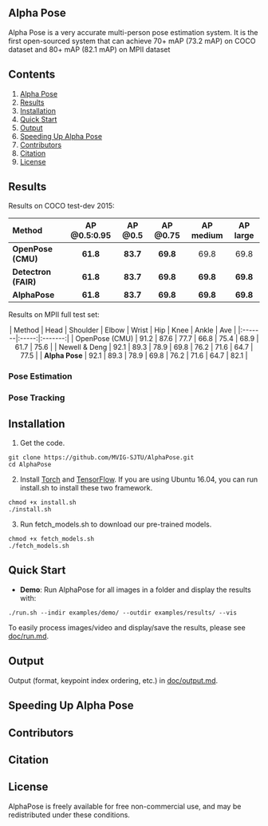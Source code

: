 ## Alpha Pose
Alpha Pose is a very accurate multi-person pose estimation system. It is the first open-sourced system that can achieve 70+ mAP (73.2 mAP) on COCO dataset and 80+ mAP (82.1 mAP) on MPII dataset

## Contents
1. [Alpha Pose](#alpha-pose)
2. [Results](#results)
3. [Installation](#installation)
4. [Quick Start](#quick-start)
5. [Output](#output)
6. [Speeding Up Alpha Pose](#speeding-up-alpha-pose)
7. [Contributors](#contributors)
9. [Citation](#citation)
10. [License](#license)



## Results
</center>
Results on COCO test-dev 2015:
<center>

| Method | AP @0.5:0.95 | AP @0.5 | AP @0.75 | AP medium | AP large |
|:-------|:-----:|:-------:|:-------:|:-------:|:-------:|
| **OpenPose (CMU)** | **61.8** | **83.7** | **69.8** | 69.8 | 69.8 |
| **Detectron (FAIR)** | **61.8** | **83.7** | **69.8** | **69.8** | **69.8** |
| **AlphaPose** | **61.8** | **83.7** | **69.8** | **69.8** | **69.8** |

</center>

Results on MPII full test set:
<center>

| Method | Head | Shoulder | Elbow | Wrist | Hip | Knee | Ankle | Ave |
|:-------|:-----:|:-------:|
| OpenPose (CMU) | 91.2 | 87.6 | 77.7 | 66.8 | 75.4 | 68.9 | 61.7 | 75.6 |
| Newell & Deng | 92.1 | 89.3 | 78.9 | 69.8 | 76.2 | 71.6 | 64.7 | 77.5 |
| **Alpha Pose** | 92.1 | 89.3 | 78.9 | 69.8 | 76.2 | 71.6 | 64.7 | 82.1 |

</center>

### Pose Estimation

### Pose Tracking


## Installation
1. Get the code.
  ```Shell
  git clone https://github.com/MVIG-SJTU/AlphaPose.git
  cd AlphaPose
  ```
2. Install [Torch](https://github.com/torch/distro) and [TensorFlow](https://www.tensorflow.org/install/). If you are using Ubuntu 16.04, you can run install.sh to install these two framework.
  ```Shell
  chmod +x install.sh
  ./install.sh
  ```
3. Run fetch_models.sh to download our pre-trained models.
  ```Shell
  chmod +x fetch_models.sh
  ./fetch_models.sh
  ```

## Quick Start
- **Demo**:  Run AlphaPose for all images in a folder and display the results with:
```
./run.sh --indir examples/demo/ --outdir examples/results/ --vis
```

To easily process images/video and display/save the results, please see [doc/run.md](doc/run.md).

## Output
Output (format, keypoint index ordering, etc.) in [doc/output.md](doc/output.md).



## Speeding Up Alpha Pose


## Contributors


## Citation



## License
AlphaPose is freely available for free non-commercial use, and may be redistributed under these conditions. 